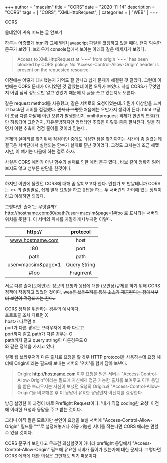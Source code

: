 +++
author = "macsim"
title = "CORS"
date = "2020-11-14"
description = "CORS"
tags = [
    "CORS",
    "XMLHttpRequest",
]
categories = [
    "WEB"
]
+++

CORS

쓸데없이 계속 떠드는 글 안보기 <link>

하루는 어줍짢게 html과 그에 딸린 javascript 파일을 코딩하고 있을 때다. 왠지 익숙한 문구가 보였다. 브라우저 console탭에서 보이는 아래와 같은 메세지가 보였다. 

> Access to XMLHttpRequest at '\~\~\~' from origin '~~~' has been blocked by CORS policy: No 'Access-Control-Allow-Origin' header is present on the requested resource.


이전에는 어떻게 대처했는지 기억도 잘 안나고 쉽게 문제가 해결된 것 같았다. 그런데 이번에는 CORS 문제가 아니었던 것 같았는데 이런 오류가 보였다. 사실 CORS가 무엇인지 어림 짐작 정도로만 알고 있었기 때문에 이 글을 쓰고 있는지도 모른다.

같은 request method를 사용했고, 같은 서버로의 요청이었는데..? 뭔가 이상함을 느끼고 back단 서버를 점검했다. ~~언제나 그렇듯~~ 처음에는 오만가지 생각이 든다. html 코딩이 조금 다른 까닭에 이런 오류가 발생한건지, xmlhttprequest 객체가 한번의 연결(?)만 허용되어 그런건지, 자유분방하지만 엉터리인 추측은 이렇듯 종종 펼쳐진다. 일을 하면서 이런 추측이 점점 줄어들 것이라 믿는다..

문제의 실마리를 찾기위해 점검이던 중에도 이상한 점을 찾기까지는 시간이 좀 걸렸는데 결국은 서버단에서 실행되는 함수가 실패로 끝난 것이었다. 그것도 고치는데 조금 헤맸지만, 이 얘기는 다음에 하는 걸로 하자. 

사실은 CORS 에러가 아닌 함수의 실패로 인한 에러 문구 였다.. 바보 같이 정확히 읽어보지도 않고 섣부른 판단을 한것이다.

---------
하지만 이번에 몰랐던 CORS에 대해 좀 알아보고자 한다. 언젠가 또 만날테니까
CORS는 <<Cross-Origin-Resource Sharing>> 의 줄임말로, 쉽게 말해 요청을 하고 응답을 하는 두 서버간의 차이에 있는 정책이라고 이해하면 되겠다.

그렇다면 '출처'는 무엇일까? <br>
http://hostname.com:80/path?user=macsim&page=1#foo
로 표시되는 서버의 위치를 뜻한다.
이 서버의 위치를 자잘하게 나누자면 이렇다.

|<div style="text-aling: left">http://</div>|protocol |
|---|--- |
|<center> www.hostname.com</center> |<center> host </center>|
|<center> :80 </center> |<center> port </center>|
|<center>path</center> | <center>path</center> |
| <center>user=macsim&page=1</center> | <center>Query String</center> |
| <center>#foo </center>| <center>Fragment </center>|


서로 다른 출처(도메인)간 정보의 요청과 응답에 대한 (보안상)규제를 하기 위해 CORS 정책이 작동하고 있었던 것이다. ~~web은 브라우저를 통해 소스가 제공된다는 점에서부터 보안이 걱정되기는 한다..~~

CORS 정책을 위반하는 경우의 예시이다.<br>
프로토콜 조차 다르면 X <br>
host가 다르면 X <br>
port가 다른 경우는 브라우저에 따라 다르고 <br>
port까지 같고 path가 다른 경우는 O <br>
path까지 같고 query string이 다른경우도 O <br>
와 같은 정책을 가지고 있다

실제 웹 브라우저가 다른 출처로 요청을 할 경우 HTTP protocol을 사용하는데 요청 헤더에 Origin이라는 필드에 보내는 서버의 '위치'를 함께 담아 보낸다.
> Origin: http://hostname.com
이후 요청을 받은 서버는 "Access-Control-Allow-Origin"이라는 필드에 자신에게 접근 가능한 출처를 보여주고 이후 응답을 받은 브라우저는 자신이 보냈던 요청의 Origin과 "Access-Control-Allow-Origin"을 비교해본 후 이 응답이 유효한 응답인지 아닌지를 결정한다.

방금 설명한 이 과정이 바로 Preflight Request이다.
'내가 직접 coding한 요청' 이전에 이러한 요청과 응답을 주고 받는 것이다.

그러니 아직 잘은 모르지만 본인이 요청을 보낼 서버에 "Access-Control-Allow-Origin" 필드를 "*"로 설정해놓거나 허용 가능한 서버를 적는다면 CORS 에러는 면할 수 있을 것이다.

CORS 문구가 보인다고 무조건 의심할것이 아니라 preflight 응답에서 "Access-Control-Allow-Origin" 필드에 유요한 서버가 들어가 있는가에 대한 문제다. 그렇다면 CORS 에러에 대한 의심은 그만해도 되기 때문이다.

